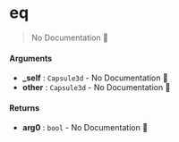 # eq

> No Documentation 🚧

#### Arguments

- **\_self** : `Capsule3d` \- No Documentation 🚧
- **other** : `Capsule3d` \- No Documentation 🚧

#### Returns

- **arg0** : `bool` \- No Documentation 🚧